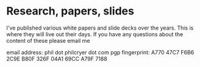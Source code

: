# Research, papers, slides

I've published various white papers and slide decks over the years. This is where they will live out their days. If you have any questions about the content of these please email me

email address:      phil dot philcryer dot com
pgp fingerprint:    A770 47C7 F6B6 2C9E B80F 326F 04A1 69CC A79F 7188

